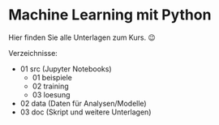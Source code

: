 # Machine Learning mit Python

Hier finden Sie alle Unterlagen zum Kurs. 😉

Verzeichnisse:

+ 01 src (Jupyter Notebooks)
    + 01 beispiele
    + 02 training
    + 03 loesung
+ 02 data (Daten für Analysen/Modelle)
+ 03 doc (Skript und weitere Unterlagen)
